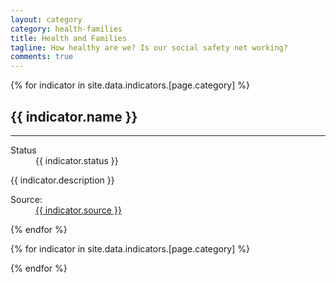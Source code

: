 ```yaml
---
layout: category
category: health-families
title: Health and Families
tagline: How healthy are we? Is our social safety net working?
comments: true
---
```


{% for indicator in site.data.indicators.[page.category] %}
  <h2 id="{{ indicator.slug }}">
    {{ indicator.name }}
  </h2>
  <hr>
  <div id="{{ indicator.slug }}-chart"></div>
  <dl>
    <dt>Status</dt>
    <dd><i class="fa fa-circle fa-{{ indicator.status }}"></i> {{ indicator.status }}</dd>
  </dl>
  <p>{{ indicator.description }}</p>
  <dl class="dl-horizontal pull-right">
    <dt>Source:</dt>
    <dd><a href="{{ indicator.source_url }}">{{ indicator.source }}</a></dd>
  </dl>
{% endfor %}

{% for indicator in site.data.indicators.[page.category] %}
  <script src="/charts/{{ page.category }}/{{ indicator.slug }}.js"></script>
{% endfor %}
